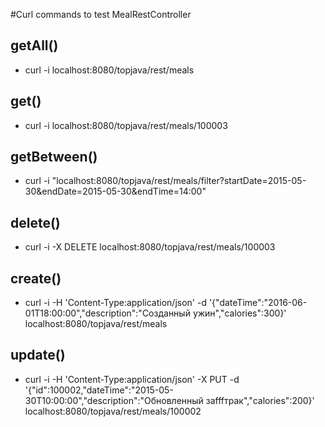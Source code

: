 #Curl commands to test MealRestController

## getAll()
* curl -i localhost:8080/topjava/rest/meals

## get()
* curl -i localhost:8080/topjava/rest/meals/100003

## getBetween()
* curl -i "localhost:8080/topjava/rest/meals/filter?startDate=2015-05-30&endDate=2015-05-30&endTime=14:00"

## delete()
* curl -i -X DELETE localhost:8080/topjava/rest/meals/100003

## create()
* curl -i -H 'Content-Type:application/json' -d '{"dateTime":"2016-06-01T18:00:00","description":"Созданный ужин","calories":300}' localhost:8080/topjava/rest/meals

## update()
* curl -i -H 'Content-Type:application/json' -X PUT -d '{"id":100002,"dateTime":"2015-05-30T10:00:00","description":"Обновленный заfffтрак","calories":200}' localhost:8080/topjava/rest/meals/100002